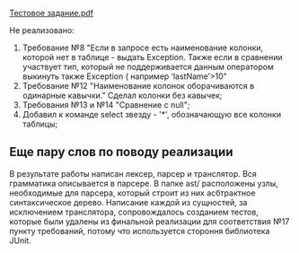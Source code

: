 [Тестовое задание.pdf](https://disk.yandex.ru/i/xIbh29RVktbiLg)

Не реализовано:
1) Требование №8 "Если в запросе есть наименование колонки, которой нет в таблице -
   выдать Exception. Также если в сравнении участвует тип, который не поддерживается данным оператором выкинуть также Exception ( например ‘lastName’>10"
2) Требование №12 "Наименование колонок оборачиваются в одинарные
   кавычки." Сделал колонки без кавычек;
3) Требования №13 и №14 "Сравнение с null";
4) Добавил к команде select звезду - '*', обозначающую все колонки таблицы;

## Еще пару слов по поводу реализации
В результате работы написан лексер, парсер и транслятор. Вся грамматика описывается в парсере.
В папке ast/ расположены узлы, необходимые для парсера, который строит из них асбтрактное синтаксическое дерево.
Написание каждой из сущностей, за исключением транслятора, сопровождалось созданием тестов, которые были удалены из финальной реализации для соответствия №17 пункту требований,
потому что используется стороння библиотека JUnit.